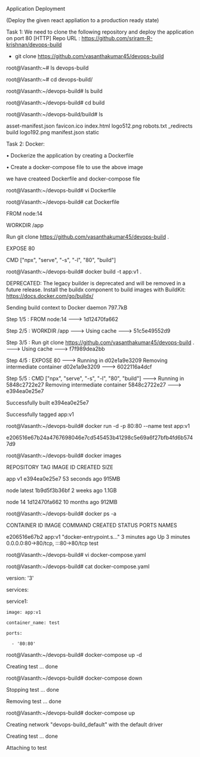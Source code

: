 Application Deployment

(Deploy the given react appliation to a production ready state)

Task 1: We need to clone the following repository and deploy the application on port 80 [HTTP]
Repo URL : https://github.com/sriram-R-krishnan/devops-build

* git clone https://github.com/vasanthakumar45/devops-build
  
root@Vasanth:~# ls
devops-build

root@Vasanth:~# cd devops-build/

root@Vasanth:~/devops-build# ls
build

root@Vasanth:~/devops-build# cd build

root@Vasanth:~/devops-build/build# ls

 asset-manifest.json      favicon.ico  index.html   logo512.png    robots.txt
_redirects  build     logo192.png  manifest.json  static


Task 2: Docker:

• Dockerize the application by creating a Dockerfile

• Create a docker-compose file to use the above image

we have createed Dockerfile and docker-compose file 

root@Vasanth:~/devops-build# vi Dockerfile

root@Vasanth:~/devops-build# cat Dockerfile

FROM node:14

WORKDIR /app

Run git clone https://github.com/vasanthakumar45/devops-build .

EXPOSE 80

CMD ["npx", "serve", "-s", "-l", "80", "build"]

root@Vasanth:~/devops-build# docker build -t app:v1 .

DEPRECATED: The legacy builder is deprecated and will be removed in a future release.
            Install the buildx component to build images with BuildKit:
            https://docs.docker.com/go/buildx/

Sending build context to Docker daemon  797.7kB

Step 1/5 : FROM node:14
 ---> 1d12470fa662
 
Step 2/5 : WORKDIR /app
 ---> Using cache
 ---> 51c5e49552d9
 
Step 3/5 : Run git clone https://github.com/vasanthakumar45/devops-build .
 ---> Using cache
 ---> f7f989dea2bb
 
Step 4/5 : EXPOSE 80
 ---> Running in d02e1a9e3209
Removing intermediate container d02e1a9e3209
 ---> 6022116a4dcf
 
Step 5/5 : CMD ["npx", "serve", "-s", "-l", "80", "build"]
 ---> Running in 5848c2722e27
Removing intermediate container 5848c2722e27
 ---> e394ea0e25e7
 
Successfully built e394ea0e25e7

Successfully tagged app:v1

root@Vasanth:~/devops-build# docker run -d -p 80:80 --name test app:v1

e206516e67b24a4767698046e7cd545453b41298c5e69a6f27bfb4fd6b5747d9

root@Vasanth:~/devops-build# docker images

REPOSITORY   TAG       IMAGE ID       CREATED          SIZE

app          v1        e394ea0e25e7   53 seconds ago   915MB

node         latest    1b9d5f3b36bf   2 weeks ago      1.1GB

node         14        1d12470fa662   10 months ago    912MB

root@Vasanth:~/devops-build# docker ps -a

CONTAINER ID   IMAGE     COMMAND                  CREATED         STATUS         PORTS                               NAMES

e206516e67b2   app:v1    "docker-entrypoint.s…"   3 minutes ago   Up 3 minutes   0.0.0.0:80->80/tcp, :::80->80/tcp   test

root@Vasanth:~/devops-build# vi docker-compose.yaml

root@Vasanth:~/devops-build# cat docker-compose.yaml

version: '3'

services:

  service1:
  
    image: app:v1
    
    container_name: test
    
    ports:
    
      - '80:80'


root@Vasanth:~/devops-build# docker-compose up -d

Creating test ... done

root@Vasanth:~/devops-build# docker-compose down

Stopping test ... done

Removing test ... done



root@Vasanth:~/devops-build# docker-compose up

Creating network "devops-build_default" with the default driver

Creating test ... done

Attaching to test




